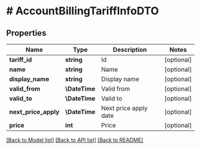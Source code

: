# # AccountBillingTariffInfoDTO

## Properties

Name | Type | Description | Notes
------------ | ------------- | ------------- | -------------
**tariff_id** | **string** | Id | [optional]
**name** | **string** | Name | [optional]
**display_name** | **string** | Display name | [optional]
**valid_from** | **\DateTime** | Valid from | [optional]
**valid_to** | **\DateTime** | Valid to | [optional]
**next_price_apply** | **\DateTime** | Next price apply date | [optional]
**price** | **int** | Price | [optional]

[[Back to Model list]](../../README.md#models) [[Back to API list]](../../README.md#endpoints) [[Back to README]](../../README.md)

